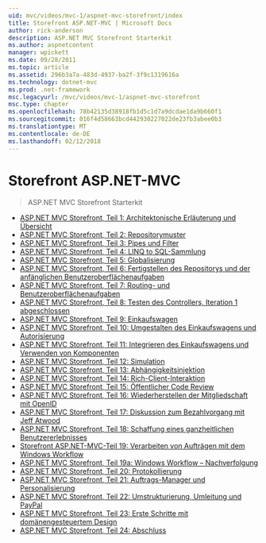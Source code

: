 ```yaml
---
uid: mvc/videos/mvc-1/aspnet-mvc-storefront/index
title: Storefront ASP.NET-MVC | Microsoft Docs
author: rick-anderson
description: ASP.NET MVC Storefront Starterkit
ms.author: aspnetcontent
manager: wpickett
ms.date: 09/28/2011
ms.topic: article
ms.assetid: 296b3a7a-483d-4937-ba2f-3f9c1319616a
ms.technology: dotnet-mvc
ms.prod: .net-framework
msc.legacyurl: /mvc/videos/mvc-1/aspnet-mvc-storefront
msc.type: chapter
ms.openlocfilehash: 78b42135d38918fb1d5c1d7a9dcdae1da9b660f1
ms.sourcegitcommit: 016f4d58663bcd442930227022de23fb3abee0b3
ms.translationtype: MT
ms.contentlocale: de-DE
ms.lasthandoff: 02/12/2018
---
```

<a name="aspnet-mvc-storefront"></a>Storefront ASP.NET-MVC
====================
> ASP.NET MVC Storefront Starterkit


- [ASP.NET MVC Storefront, Teil 1: Architektonische Erläuterung und Übersicht](aspnet-mvc-storefront-part-1-architectural-discussion-and-overview.md)
- [ASP.NET MVC Storefront, Teil 2: Repositorymuster](aspnet-mvc-storefront-part-2-the-repository-pattern.md)
- [ASP.NET MVC Storefront, Teil 3: Pipes und Filter](aspnet-mvc-storefront-part-3-pipes-and-filters.md)
- [ASP.NET MVC Storefront, Teil 4: LINQ to SQL-Sammlung](aspnet-mvc-storefront-part-4-linq-to-sql-spike.md)
- [ASP.NET MVC Storefront, Teil 5: Globalisierung](aspnet-mvc-storefront-part-5-globalization.md)
- [ASP.NET MVC Storefront, Teil 6: Fertigstellen des Repositorys und der anfänglichen Benutzeroberflächenaufgaben](aspnet-mvc-storefront-part-6-finishing-the-repository-and-initial-ui-work.md)
- [ASP.NET MVC Storefront, Teil 7: Routing- und Benutzeroberflächenaufgaben](aspnet-mvc-storefront-part-7-routing-and-ui-work.md)
- [ASP.NET MVC Storefront, Teil 8: Testen des Controllers, Iteration 1 abgeschlossen](aspnet-mvc-storefront-part-8-testing-controllers-iteration-1-complete.md)
- [ASP.NET MVC Storefront, Teil 9: Einkaufswagen](aspnet-mvc-storefront-part-9-the-shopping-cart.md)
- [ASP.NET MVC Storefront, Teil 10: Umgestalten des Einkaufswagens und Autorisierung](aspnet-mvc-storefront-part-10-shopping-cart-refactor-and-authorization.md)
- [ASP.NET MVC Storefront, Teil 11: Integrieren des Einkaufswagens und Verwenden von Komponenten](aspnet-mvc-storefront-part-11-hooking-up-the-shopping-cart-and-using-components.md)
- [ASP.NET MVC Storefront, Teil 12: Simulation](aspnet-mvc-storefront-part-12-mocking.md)
- [ASP.NET MVC Storefront, Teil 13: Abhängigkeitsinjektion](aspnet-mvc-storefront-part-13-dependency-injection.md)
- [ASP.NET MVC Storefront, Teil 14: Rich-Client-Interaktion](aspnet-mvc-storefront-part-14-rich-client-interaction.md)
- [ASP.NET MVC Storefront, Teil 15: Öffentlicher Code Review](aspnet-mvc-storefront-part-15-public-code-review.md)
- [ASP.NET MVC Storefront, Teil 16: Wiederherstellen der Mitgliedschaft mit OpenID](aspnet-mvc-storefront-part-16-membership-redo-with-openid.md)
- [ASP.NET MVC Storefront, Teil 17: Diskussion zum Bezahlvorgang mit Jeff Atwood](aspnet-mvc-storefront-part-17-checkout-with-jeff-atwood.md)
- [ASP.NET MVC Storefront, Teil 18: Schaffung eines ganzheitlichen Benutzererlebnisses](aspnet-mvc-storefront-part-18-creating-an-experience.md)
- [Storefront ASP.NET-MVC-Teil 19: Verarbeiten von Aufträgen mit dem Windows Workflow](aspnet-mvc-storefront-part-19-processing-orders-with-windows-workflow.md)
- [ASP.NET MVC Storefront, Teil 19a: Windows Workflow – Nachverfolgung](aspnet-mvc-storefront-part-19a-windows-workflow-followup.md)
- [ASP.NET MVC Storefront, Teil 20: Protokollierung](aspnet-mvc-storefront-part-20-logging.md)
- [ASP.NET MVC Storefront, Teil 21: Auftrags-Manager und Personalisierung](aspnet-mvc-storefront-part-21-order-manager-and-personalization.md)
- [ASP.NET MVC Storefront, Teil 22: Umstrukturierung, Umleitung und PayPal](aspnet-mvc-storefront-part-22-restructuring-rerouting-and-paypal.md)
- [ASP.NET MVC Storefront, Teil 23: Erste Schritte mit domänengesteuertem Design](aspnet-mvc-storefront-part-23-getting-started-with-domain-driven-design.md)
- [ASP.NET MVC Storefront, Teil 24: Abschluss](aspnet-mvc-storefront-part-24-finis.md)
